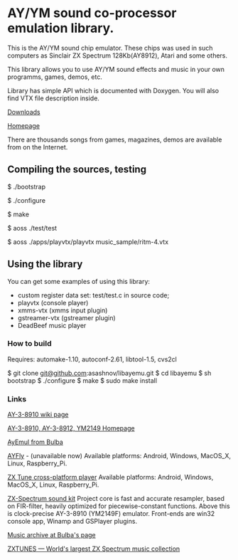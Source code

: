 
# AY/YM sound co-processor emulation library.

  This is the AY/YM sound chip emulator. These chips was used in such
computers as Sinclair ZX Spectrum 128Kb(AY8912), Atari and some others.

  This library allows you to use AY/YM sound effects and music in your own
programms, games, demos, etc.

Library has simple API which is documented with Doxygen.
You will also find VTX file description inside.

[Downloads](https://sourceforge.net/projects/libayemu/files/)

[Homepage](https://asashnov.github.io/libayemu.html)

There are thousands songs from games, magazines, demos
are available from on the Internet.



## Compiling the sources, testing

$ ./bootstrap

$ ./configure

$ make

$ aoss ./test/test

$ aoss ./apps/playvtx/playvtx music_sample/ritm-4.vtx



## Using the library

You can get some examples of using this library:

* custom register data set: test/test.c in source code;
* playvtx (console player)
* xmms-vtx (xmms input plugin)
* gstreamer-vtx (gstreamer plugin)
* DeadBeef music player


### How to build

Requires: automake-1.10, autoconf-2.61, libtool-1.5, cvs2cl

$ git clone git@github.com:asashnov/libayemu.git
$ cd libayemu
$ sh bootstrap
$ ./configure
$ make
$ sudo make install


### Links

[AY-3-8910 wiki page](https://ru.wikipedia.org/wiki/AY-3-8910)

[AY-3-8910, AY-3-8912, YM2149 Homepage](http://bulba.untergrund.net/)

[AyEmul from Bulba](http://bulba.untergrund.net/emulator_e.htm)

[AYFly](http://code.google.com/p/ayfly) - (unavailable now)
Available platforms: Android, Windows, MacOS_X, Linux, Raspberry_Pi.

[ZX Tune cross-platform player](http://zxtune.bitbucket.org/)
Available platforms: Android, Windows, MacOS_X, Linux, Raspberry_Pi.

[ZX-Spectrum sound kit](https://sourceforge.net/projects/zxssk/)
Project core is fast and accurate resampler, based on FIR-filter,
heavily optimized for piecewise-constant functions.
Above this is clock-precise AY-3-8910 (YM2149F) emulator.
Front-ends are win32 console app, Winamp and GSPlayer plugins.

[Music archive at Bulba's page](http://bulba.untergrund.net/music_e.htm)

[ZXTUNES — World's largest ZX Spectrum music collection](http://zxtunes.com/)
